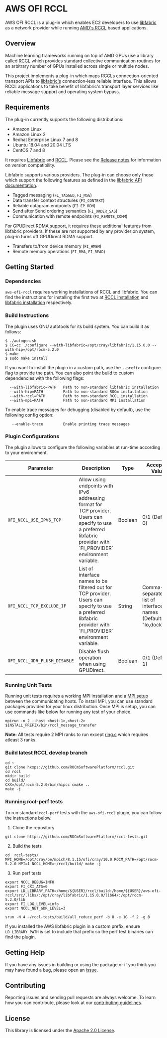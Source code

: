 # AWS OFI RCCL

AWS OFI RCCL is a plug-in which enables EC2 developers to use
[libfabric](https://github.com/ofiwg/libfabric) as a network provider while
running [AMD's RCCL](https://github.com/ROCmSoftwarePlatform/rccl) based applications.

## Overview

Machine learning frameworks running on top of AMD GPUs use a library called
[RCCL](https://github.com/ROCmSoftwarePlatform/rccl) which provides standard collective
communication routines for an arbitrary number of GPUs installed across single
or multiple nodes.

This project implements a plug-in which maps RCCLs connection-oriented
transport APIs to [libfabric's](https://ofiwg.github.io/libfabric/)
connection-less reliable interface. This allows RCCL applications to take
benefit of libfabric's transport layer services like reliable message support
and operating system bypass.

## Requirements

The plug-in currently supports the following distributions:
* Amazon Linux
* Amazon Linux 2
* Redhat Enterprise Linux 7 and 8
* Ubuntu 18.04 and 20.04 LTS
* CentOS 7 and 8

It requires [Libfabric](http://github.com/ofiwg/libfabric/)
and [RCCL](http://github.com/https://github.com/ROCmSoftwarePlatform/rccl).  Please see the
[Release notes](http://github.com/aws/aws-ofi-rccl/releases) for
information on version compatibility.

Libfabric supports various providers. The plug-in can choose only those which
support the following features as defined in the
[libfabric API documentation](https://github.com/ofiwg/libfabric/tree/master/man/).

* Tagged messaging (`FI_TAGGED`, `FI_MSG`)
* Data transfer context structures (`FI_CONTEXT`)
* Reliable datagram endpoints (`FI_EP_RDM`)
* Send after Send ordering semantics (`FI_ORDER_SAS`)
* Communication with remote endpoints (`FI_REMOTE_COMM`)

For GPUDirect RDMA support, it requires these additional features from libfabric
providers. If these are not supported by any provider on system, plug-in turns off
GPUDirect RDMA support.

* Transfers to/from device memory (`FI_HMEM`)
* Remote memory operations (`FI_RMA`, `FI_READ`)

## Getting Started

### Dependencies

`aws-ofi-rccl` requires working installations of RCCL and libfabric. You can
find the instructions for installing the first two at
[RCCL installation](https://github.com/ROCmSoftwarePlatform/rccl) and
[libfabric installation](https://github.com/ofiwg/libfabric) respectively.

### Build Instructions

The plugin uses GNU autotools for its build system. You can build it as follows:

```
$ ./autogen.sh
$ CC=cc ./configure --with-libfabric=/opt/cray/libfabric/1.15.0.0 --with-hip=/opt/rocm-5.2.0
$ make
$ sudo make install
```

If you want to install the plugin in a custom path, use the `--prefix`
configure flag to provide the path. You can also point the build to custom
dependencies with the following flags:

```
  --with-libfabric=PATH   Path to non-standard libfabric installation
  --with-hip=PATH         Path to non-standard ROCm installation
  --with-rccl=PATH        Path to non-standard RCCL installation
  --with-mpi=PATH         Path to non-standard MPI installation
```

To enable trace messages for debugging (disabled by default), use the
following config option:

```
   --enable-trace         Enable printing trace messages
```

### Plugin Configurations

The plugin allows to configure the following variables at run-time according to your environment.

<table>
   <thead>
      <th>Parameter</th>
      <th>Description</th>
      <th>Type</th>
      <th>Accepted Value</th>
   </thead>
   <tr>
      <td><code>OFI_NCCL_USE_IPV6_TCP</code></td>
      <td>Allow using endpoints with IPv6 addressing format for TCP provider. Users can specify to use a preferred libfabric provider with `FI_PROVIDER` environment variable.</td>
      <td>Boolean</td>
      <td>0/1 (Default: 0)</td>
   </tr>
   <tr>
      <td><code>OFI_NCCL_TCP_EXCLUDE_IF</code></td>
      <td>List of interface names to be filtered out for TCP provider. Users can specify to use a preferred libfabric provider with `FI_PROVIDER` environment variable.</td>
      <td>String</td>
      <td>Comma-separated list of interface names (Default: "lo,docker0")</td>
   </tr>
   <tr>
      <td><code>OFI_NCCL_GDR_FLUSH_DISABLE</code></td>
      <td>Disable flush operation when using GPUDirect.</td>
      <td>Boolean</td>
      <td>0/1 (Default: 1)</td>
   </tr>
</table>


### Running Unit Tests

Running unit tests requires a working MPI installation and a
[MPI setup](https://www.open-mpi.org/faq/?category=running) between the
communicating hosts.  To install MPI, you can use standard packages provided
for your linux distribution. Once MPI is setup, you can use commands like below
for running any test of your choice.

```
mpirun -n 2 --host <host-1>,<host-2> $INSTALL_PREFIX/bin/rccl_message_transfer
```

**Note:** All tests require 2 MPI ranks to run except [ring.c](tests/ring.c)
which requires atleast 3 ranks.

### Build latest RCCL develop branch
```
cd ~
git clone hxxps://github.com/ROCmSoftwarePlatform/rccl.git
cd rccl
mkdir build
cd build/
CXX=/opt/rocm-5.2.0/bin/hipcc cmake ..
make -j
```

### Running rccl-perf tests

To run standard `rccl-perf` tests with the `aws-ofi-rccl` plugin, you can
follow the instructions below.

1. Clone the repository
```
git clone https://github.com/ROCmSoftwarePlatform/rccl-tests.git
```

2. Build the tests
```
cd  rccl-tests/
MPI_HOME=/opt/cray/pe/mpich/8.1.15/ofi/cray/10.0 ROCM_PATH=/opt/rocm-5.2.0 MPI=1 NCCL_HOME=~/rccl/build/ make -j
```

3. Run perf tests
```
export NCCL_DEBUG=INFO
export FI_CXI_ATS=0
export LD_LIBRARY_PATH=/home/${USER}/rccl/build:/home/${USER}/aws-ofi-rccl/src/.libs/:/opt/cray/libfabric/1.15.0.0/lib64/:/opt/rocm-5.2.0/lib
export FI_LOG_LEVEL=info
export NCCL_NET_GDR_LEVEL=3

srun -N 4 ~/rccl-tests/build/all_reduce_perf -b 8 -e 1G -f 2 -g 8
```

If you installed the AWS libfabric plugin in a custom prefix, ensure
`LD_LIBRARY_PATH` is set to include that prefix so the perf test binaries can
find the plugin.

## Getting Help

If you have any issues in building or using the package or if you think you may
have found a bug, please open an
[issue](https://github.com/ROCmSoftwarePlatform/aws-ofi-rccl/issues).

## Contributing

Reporting issues and sending pull requests are always welcome. To learn how you
can contribute, please look at our
[contributing guidelines](CONTRIBUTING.md#contributing-guidelines).

## License

This library is licensed under the [Apache 2.0 License](LICENSE).
